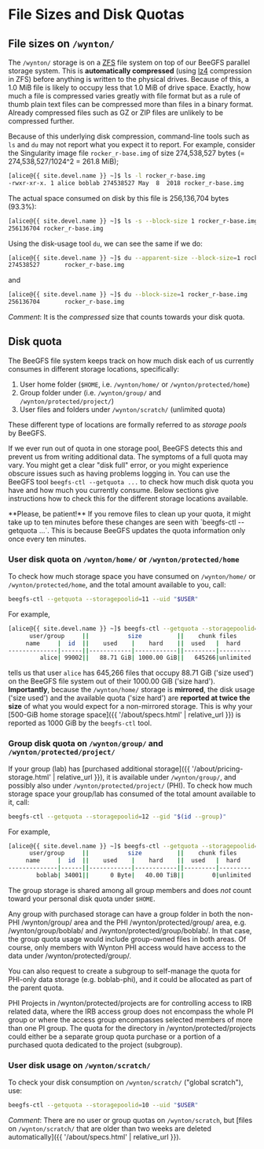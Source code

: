 # File Sizes and Disk Quotas

## File sizes on `/wynton/`

The `/wynton/` storage is on a [ZFS] file system on top of our BeeGFS parallel storage system. This is **automatically compressed** (using [lz4] compression in ZFS) before anything is written to the physical drives.  Because of this, a 1.0 MiB file is likely to occupy less that 1.0 MiB of drive space.  Exactly, how much a file is compressed varies greatly with file format but as a rule of thumb plain text files can be compressed more than files in a binary format.  Already compressed files such as GZ or ZIP files are unlikely to be compressed further.

Because of this underlying disk compression, command-line tools such as `ls` and `du` may not report what you expect it to report.  For example, consider the Singularity image file `rocker_r-base.img` of size 274,538,527 bytes (= 274,538,527/1024^2 = 261.8 MiB);

```sh
[alice@{{ site.devel.name }} ~]$ ls -l rocker_r-base.img
-rwxr-xr-x. 1 alice boblab 274538527 May  8  2018 rocker_r-base.img
```
The actual space consumed on disk by this file is 256,136,704 bytes (93.3%):
```sh
[alice@{{ site.devel.name }} ~]$ ls -s --block-size 1 rocker_r-base.img
256136704 rocker_r-base.img
```

Using the disk-usage tool `du`, we can see the same if we do:
```sh
[alice@{{ site.devel.name }} ~]$ du --apparent-size --block-size=1 rocker_r-base.img
274538527       rocker_r-base.img
```
and
```sh
[alice@{{ site.devel.name }} ~]$ du --block-size=1 rocker_r-base.img
256136704       rocker_r-base.img
```

_Comment_: It is the _compressed_ size that counts towards your disk quota.


## Disk quota

The BeeGFS file system keeps track on how much disk each of us currently consumes in different storage locations, specifically:

1. User home folder (`$HOME`, i.e. `/wynton/home/` or `/wynton/protected/home`)
2. Group folder under (i.e. `/wynton/group/` and `/wynton/protected/project/`)
3. User files and folders under `/wynton/scratch/` (unlimited quota)

These different type of locations are formally referred to as _storage pools_ by BeeGFS.

If we ever run out of quota in one storage pool, BeeGFS detects this and prevent us from writing additional data. The symptoms of a full quota may vary.  You might get a clear "disk full" error, or you might experience obscure issues such as having problems logging in.
You can use the BeeGFS tool `beegfs-ctl --getquota ...` to check how much disk quota you have and how much you currently consume.  Below sections give instructions how to check this for the different storage locations available.

<div class="alert alert-warning" role="alert" markdown="1">
**Please, be patient!**  If you remove files to clean up your quota, it might take up to ten minutes before these changes are seen with `beegfs-ctl --getquota ...`.  This is because BeeGFS updates the quota information only once every ten minutes.
</div>


### User disk quota on `/wynton/home/` or `/wynton/protected/home`

To check how much storage space you have consumed on `/wynton/home/` or `/wynton/protected/home`, and the total amount available to you, call:

```sh
beegfs-ctl --getquota --storagepoolid=11 --uid "$USER"
```

For example,

```sh
[alice@{{ site.devel.name }} ~]$ beegfs-ctl --getquota --storagepoolid=11 --uid "$USER"
      user/group     ||           size          ||    chunk files    
     name     |  id  ||    used    |    hard    ||  used   |  hard   
--------------|------||------------|------------||---------|---------
         alice| 99002||   88.71 GiB| 1000.00 GiB||   645266|unlimited
```

tells us that user `alice` has 645,266 files that occupy 88.71 GiB ('size used') on the BeeGFS file system out of their 1000.00 GiB ('size hard').  **Importantly**, because the `/wynton/home/` storage is **mirrored**, the disk usage ('size used') and the available quota ('size hard') are **reported at twice the size** of what you would expect for a non-mirrored storage.  This is why your [500-GiB home storage space]({{ '/about/specs.html' | relative_url }}) is reported as 1000 GiB by the `beegfs-ctl` tool.

### Group disk quota on `/wynton/group/` and `/wynton/protected/project/`

If your group (lab) has [purchased additional storage]({{ '/about/pricing-storage.html' | relative_url }}), it is available under `/wynton/group/`, and possibly also under `/wynton/protected/project/` (PHI).  To check how much storage space your group/lab has consumed of the total amount available to it, call:

```sh
beegfs-ctl --getquota --storagepoolid=12 --gid "$(id --group)"
```

For example,

```sh
[alice@{{ site.devel.name }} ~]$ beegfs-ctl --getquota --storagepoolid=12 --gid "$(id --group)"
      user/group     ||           size          ||    chunk files
     name     |  id  ||    used    |    hard    ||  used   |  hard
--------------|------||------------|------------||---------|---------
        boblab| 34001||      0 Byte|   40.00 TiB||        0|unlimited
```

The group storage is shared among all group members and does _not_ count toward your personal disk quota under `$HOME`.

Any group with purchased storage can have a group folder in both the non-PHI /wynton/group/ area and the PHI /wynton/protected/group/ area, e.g. /wynton/group/boblab/ and /wynton/protected/group/boblab/. In that case, the group quota usage would include group-owned files in both areas. Of course, only members with Wynton PHI access would have access to the data under /wynton/protected/group/.

You can also request to create a subgroup to self-manage the quota for PHI-only data storage (e.g. boblab-phi), and it could be allocated as part of the parent quota.

PHI Projects in /wynton/protected/projects are for controlling access to IRB related data, where the IRB access group does not encompass the whole PI group or where the access group encompasses selected members of more than one PI group. The quota for the directory in /wynton/protected/projects could either be a separate group quota purchase or a portion of a purchased quota dedicated to the project (subgroup).

### User disk usage on `/wynton/scratch/`

To check your disk consumption on `/wynton/scratch/` ("global scratch"), use:

```sh
beegfs-ctl --getquota --storagepoolid=10 --uid "$USER"
```

_Comment_: There are no user or group quotas on `/wynton/scratch`, but [files on `/wynton/scratch/` that are older than two weeks are deleted automatically]({{ '/about/specs.html' | relative_url }}).



[lz4]: https://en.wikipedia.org/wiki/LZ4_(compression_algorithm)
[ZFS]: https://en.wikipedia.org/wiki/ZFS
